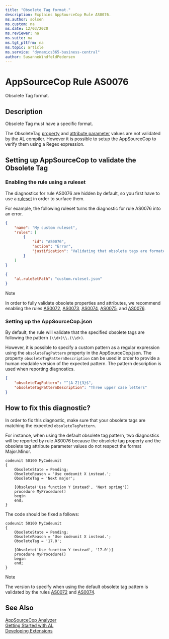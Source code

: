 ```yaml
---
title: "Obsolete Tag format."
description: Explains AppSourceCop Rule AS0076.
ms.author: solsen
ms.custom: na
ms.date: 12/03/2020
ms.reviewer: na
ms.suite: na
ms.tgt_pltfrm: na
ms.topic: article
ms.service: "dynamics365-business-central"
author: SusanneWindfeldPedersen
---
```

[//]: # (START>DO_NOT_EDIT)
[//]: # (IMPORTANT:Do not edit any of the content between here and the END>DO_NOT_EDIT.)
[//]: # (Any modifications should be made in the .xml files in the ModernDev repo.)
# AppSourceCop Rule AS0076
Obsolete Tag format.  

## Description
Obsolete Tag must have a specific format.

[//]: # (IMPORTANT: END>DO_NOT_EDIT)

The ObsoleteTag [property](../properties/devenv-obsoletetag-property.md) and [attribute parameter](../methods/devenv-obsolete-attribute.md) values are not validated by the AL compiler. However it is possible to setup the AppSourceCop to verify them using a Regex expression.

## Setting up AppSourceCop to validate the Obsolete Tag

### Enabling the rule using a ruleset

The diagnostics for rule AS0076 are hidden by default, so you first have to use a [ruleset](../devenv-rule-set-syntax-for-code-analysis-tools.md) in order to surface them.

For example, the following ruleset turns the diagnostic for rule AS0076 into an error.

```json
{
    "name": "My custom ruleset",
    "rules": [
        {
            "id": "AS0076",
            "action": "Error",
            "justification": "Validating that obsolete tags are formated properly is important"
        }
    ]
}
```

```json
{
    "al.ruleSetPath": "custom.ruleset.json"
}
```

> [!NOTE]  
> In order to fully validate obsolete properties and attributes, we recommend enabling the rules [AS0072](appsourcecop-as0072-obsoletetagpreviousversionnotallowed.md), [AS0073](appsourcecop-as0073-obsoletetagmissingnotallowed.md), [AS0074](appsourcecop-as0074-obsoletetagdifferentfrombaselinenotallowed.md), [AS0075](appsourcecop-as0075-obsoletereasonmissingnotallowed.md), and [AS0076](appsourcecop-as0076-obsoletetagformatnotallowed.md).

### Setting up the AppSourceCop.json

By default, the rule will validate that the specified obsolete tags are following the pattern `(\\d+)\\.(\\d+)`.

However, it is possible to specify a custom pattern as a regular expression using the `obsoleteTagPattern` property in the AppSourceCop.json.
The property `obsoleteTagPatternDescription` can be used in order to provide a human readable version of the expected pattern. 
The pattern description is used when reporting diagnostics.

```json
{
    "obsoleteTagPattern": "^[A-Z]{3}$",
    "obsoleteTagPatternDescription": "Three upper case letters"
}
```

## How to fix this diagnostic?

In order to fix this diagnostic, make sure that your obsolete tags are matching the expected `obsoleteTagPattern`.

For instance, when using the default obsolete tag pattern, two diagnostics will be reported by rule AS0076 because the obsolete tag property and the obsolete tag attribute parameter values do not respect the format Major.Minor.

```AL
codeunit 50100 MyCodeunit
{
    ObsoleteState = Pending;
    ObsoleteReason = 'Use codeunit X instead.';
    ObsoleteTag = 'Next major';

    [Obsolete('Use function Y instead', 'Next spring')]
    procedure MyProcedure()
    begin
    end;
}
```

The code should be fixed a follows:

```AL
codeunit 50100 MyCodeunit
{
    ObsoleteState = Pending;
    ObsoleteReason = 'Use codeunit X instead.';
    ObsoleteTag = '17.0';

    [Obsolete('Use function Y instead', '17.0')]
    procedure MyProcedure()
    begin
    end;
}
```

> [!NOTE]  
> The version to specify when using the default obsolete tag pattern is validated by the rules [AS0072](appsourcecop-as0072-obsoletetagpreviousversionnotallowed.md) and [AS0074](appsourcecop-as0074-obsoletetagdifferentfrombaselinenotallowed.md).

## See Also  
[AppSourceCop Analyzer](appsourcecop.md)  
[Getting Started with AL](../devenv-get-started.md)  
[Developing Extensions](../devenv-dev-overview.md)  
